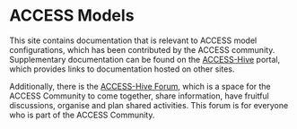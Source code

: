# ACCESS Models

This site contains documentation that is relevant to ACCESS model configurations, which has been contributed by the ACCESS community. Supplementary documentation can be found on the [ACCESS-Hive](https://access-hive.org.au/) portal, which provides links to documentation hosted on other sites.

Additionally, there is the [ACCESS-Hive Forum](https://forum.access-hive.org.au), which is a space for the ACCESS Community to come together, share information, have fruitful discussions, organise and plan shared activities. This forum is for everyone who is part of the ACCESS Community.

